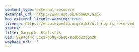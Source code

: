 ```yaml
---
content_type: external-resource
external_url: http://www.dst.dk/HomeUK.aspx
has_external_license_warning: true
license: https://en.wikipedia.org/wiki/All_rights_reserved
status: ''
title: Danmarks Statistik
uid: 9294cf4c-5cc9-4590-bee0-8cdbd223ba2b
wayback_url: ''
---
```

